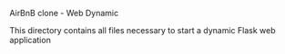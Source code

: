 AirBnB clone - Web Dynamic

This directory contains all files necessary to start a dynamic Flask web application

